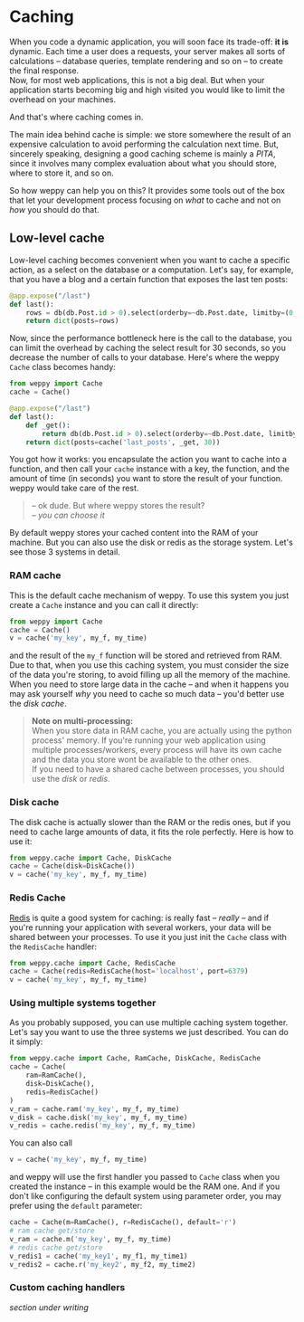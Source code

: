Caching
=======

When you code a dynamic application, you will soon face its trade-off: **it is** dynamic. Each time a user does a requests, your server makes all sorts of calculations – database queries, template rendering and so on – to create the final response.   
Now, for most web applications, this is not a big deal. But when your application starts becoming big and high visited you would like to limit the overhead on your machines.

And that's where caching comes in.

The main idea behind cache is simple: we store somewhere the result of an expensive calculation to avoid performing the calculation next time. But, sincerely speaking, designing a good caching scheme is mainly a *PITA*, since it involves many complex evaluation about what you should store, where to store it, and so on.

So how weppy can help you on this? It provides some tools out of the box that let your development process focusing on *what* to cache and not on *how* you should do that.

Low-level cache
---------------
Low-level caching becomes convenient when you want to cache a specific action, as a select on the database or a computation. Let's say, for example, that you have a blog and a certain function that exposes the last ten posts:

```python
@app.expose("/last")
def last():
    rows = db(db.Post.id > 0).select(orderby=~db.Post.date, limitby=(0, 10))
    return dict(posts=rows)
``` 

Now, since the performance bottleneck here is the call to the database, you can limit the overhead by caching the select result for 30 seconds, so you decrease the number of calls to your database. Here's where the weppy `Cache` class becomes handy:

```python
from weppy import Cache
cache = Cache()

@app.expose("/last")
def last():
    def _get():
        return db(db.Post.id > 0).select(orderby=~db.Post.date, limitby=(0, 10))
    return dict(posts=cache('last_posts', _get, 30))
```

You got how it works: you encapsulate the action you want to cache into a function, and then call your `cache` instance with a key, the function, and the amount of time (in seconds) you want to store the result of your function. weppy would take care of the rest.

> – ok dude. But where weppy stores the result?   
> – *you can choose it*

By default weppy stores your cached content into the RAM of your machine. But you can also use the disk or redis as the storage system. Let's see those 3 systems in detail.

### RAM cache
This is the default cache mechanism of weppy. To use this system you just create a `Cache` instance and you can call it directly:

```python
from weppy import Cache
cache = Cache()
v = cache('my_key', my_f, my_time)
```
and the result of the `my_f` function will be stored and retrieved from RAM. Due to that, when you use this caching system, you must consider the size of the data you're storing, to avoid filling up all the memory of the machine. When you need to store large data in the cache – and when it happens you may ask yourself *why* you need to cache so much data – you'd better use the *disk cache*.

> **Note on multi-processing:**   
> When you store data in RAM cache, you are actually using the python process' memory. If you're running your web application using multiple processes/workers, every process will have its own cache and the data you store wont be available to the other ones.   
> If you need to have a shared cache between processes, you should use the *disk* or *redis*. 

### Disk cache
The disk cache is actually slower than the RAM or the redis ones, but if you need to cache large amounts of data, it fits the role perfectly. Here is how to use it:

```python
from weppy.cache import Cache, DiskCache
cache = Cache(disk=DiskCache())
v = cache('my_key', my_f, my_time)
```

### Redis Cache
[Redis](http://redis.io) is quite a good system for caching: is really fast – *really* – and if you're running your application with several workers, your data will be shared between your processes. To use it you just init the `Cache` class with the `RedisCache` handler:

```python
from weppy.cache import Cache, RedisCache
cache = Cache(redis=RedisCache(host='localhost', port=6379)
v = cache('my_key', my_f, my_time)
```

### Using multiple systems together
As you probably supposed, you can use multiple caching system together. Let's say you want to use the three systems we just described. You can do it simply:

```python
from weppy.cache import Cache, RamCache, DiskCache, RedisCache
cache = Cache(
    ram=RamCache(),
    disk=DiskCache(),
    redis=RedisCache()
)
v_ram = cache.ram('my_key', my_f, my_time)
v_disk = cache.disk('my_key', my_f, my_time)
v_redis = cache.redis('my_key', my_f, my_time)
```

You can also call

```python
v = cache('my_key', my_f, my_time)
```

and weppy will use the first handler you passed to `Cache` class when you created the instance – in this example would be the RAM one. And if you don't like configuring the default system using parameter order, you may prefer using the `default` parameter:

```python
cache = Cache(m=RamCache(), r=RedisCache(), default='r')
# ram cache get/store
v_ram = cache.m('my_key', my_f, my_time)
# redis cache get/store
v_redis1 = cache('my_key1', my_f1, my_time1)
v_redis2 = cache.r('my_key2', my_f2, my_time2)
```

### Custom caching handlers
*section under writing*
